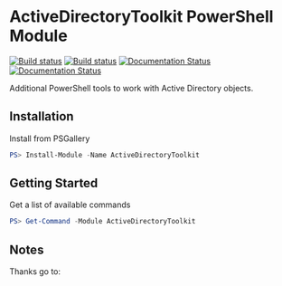 # ActiveDirectoryToolkit PowerShell Module

[![Build status](https://ci.appveyor.com/api/projects/status/github/twillin912/activedirectorytoolkit?branch=master&passingText=master%20-%20OK&svg=true)](https://ci.appveyor.com/project/twillin912/activedirectorytoolkit/branch/master)
[![Build status](https://ci.appveyor.com/api/projects/status/github/twillin912/activedirectorytoolkit?branch=develop&passingText=develop%20-%20OK&svg=true)](https://ci.appveyor.com/project/twillin912/activedirectorytoolkit/branch/develop)
[![Documentation Status](http://readthedocs.org/projects/activedirectorytoolkit/badge/?version=master)](http://activedirectorytoolkit.readthedocs.io/en/master/?badge=master)
[![Documentation Status](http://readthedocs.org/projects/activedirectorytoolkit/badge/?version=develop)](http://activedirectorytoolkit.readthedocs.io/en/develop/?badge=develop)

Additional PowerShell tools to work with Active Directory objects.

## Installation

Install from PSGallery

```powershell
PS> Install-Module -Name ActiveDirectoryToolkit
```

## Getting Started

Get a list of available commands

```powershell
PS> Get-Command -Module ActiveDirectoryToolkit
```

## Notes

Thanks go to:
